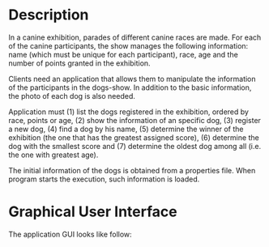 # Description

In a canine exhibition, parades of different canine races are made. For each of the
canine participants, the show manages the following information: name (which must
be unique for each participant), race, age and the number of points granted in the
exhibition.

Clients need an application that allows them to manipulate the information of the
participants in the dogs-show. In addition to the basic information, the photo of
each dog is also needed.

Application must (1) list the dogs registered in the exhibition, ordered by race,
points or age, (2) show the information of an specific dog, (3) register a new
dog, (4) find a dog by his name, (5) determine the winner of the exhibition
(the one that has the greatest assigned score), (6) determine the dog with the
smallest score and (7) determine the oldest dog among all (i.e. the one with
greatest age).
 
The initial information of the dogs is obtained from a properties file. When
program starts the execution, such information is loaded.

# Graphical User Interface

The application GUI looks like follow:

